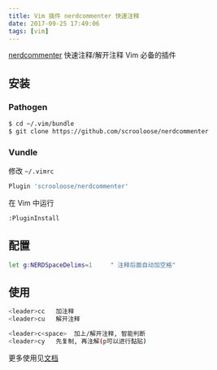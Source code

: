 ```yaml
---
title: Vim 插件 nerdcommenter 快速注释
date: 2017-09-25 17:49:06
tags: [vim]
---
```


[nerdcommenter](https://github.com/scrooloose/nerdcommenter) 快速注释/解开注释
Vim 必备的插件

<!-- more -->
<!-- toc -->
## 安装
### Pathogen
```bash
$ cd ~/.vim/bundle
$ git clone https://github.com/scrooloose/nerdcommenter
```

### Vundle
修改 `~/.vimrc`
```bash
Plugin 'scrooloose/nerdcommenter'
```
在 Vim 中运行
```bash
:PluginInstall
```

## 配置
```bash
let g:NERDSpaceDelims=1     " 注释后面自动加空格"
```

## 使用
```bash
<leader>cc   加注释
<leader>cu   解开注释

<leader>c<space>  加上/解开注释, 智能判断
<leader>cy   先复制, 再注解(p可以进行黏贴)
```
更多使用见[文档](https://github.com/scrooloose/nerdcommenter#usage)
